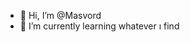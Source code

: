 - 👋 Hi, I’m @Masvord
- 🌱 I’m currently learning whatever ı find

<!---
Masvord/Masvord is a ✨ special ✨ repository because its `README.md` (this file) appears on your GitHub profile.
You can click the Preview link to take a look at your changes.
--->
